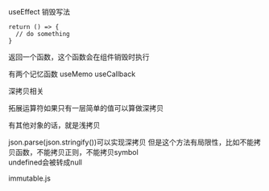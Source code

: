useEffect 销毁写法

```
return () => {
  // do something
}
```
返回一个函数，这个函数会在组件销毁时执行



有两个记忆函数
useMemo
useCallback





深拷贝相关


拓展运算符如果只有一层简单的值可以算做深拷贝

有其他对象的话，就是浅拷贝


json.parse(json.stringify())可以实现深拷贝
但是这个方法有局限性，比如不能拷贝函数，不能拷贝正则，不能拷贝symbol   
undefined会被转成null

immutable.js

